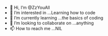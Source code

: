 - 👋 Hi, I’m @ZzYouAll
- 👀 I’m interested in ...Learning how to code
- 🌱 I’m currently learning ...the basics of coding
- 💞️ I’m looking to collaborate on ...anything
- 📫 How to reach me ...NIL

<!---
ZzYouAll/ZzYouAll is a ✨ special ✨ repository because its `README.md` (this file) appears on your GitHub profile.
You can click the Preview link to take a look at your changes.
--->
